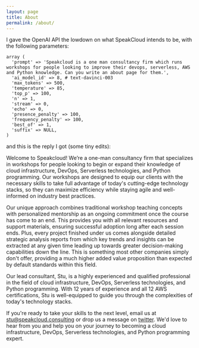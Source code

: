 ```yaml
---
layout: page
title: About
permalink: /about/
---
```


I gave the OpenAI API the lowdown on what SpeakCloud intends to be, with the following parameters:

```
array (
  'prompt' => 'Speakcloud is a one man consultancy firm which runs workshops for people looking to improve their devops, serverless, AWS and Python knowledge. Can you write an about page for them.',
  'ai_model_id' => 8, # text-davinci-003
  'max_tokens' => 500,
  'temperature' => 85,
  'top_p' => 100,
  'n' => 1,
  'stream' => 0,
  'echo' => 0,
  'presence_penalty' => 100,
  'frequency_penalty' => 100,
  'best_of' => 1,
  'suffix' => NULL,
)  
```

and this is the reply I got (some tiny edits):

Welcome to Speakcloud! We’re a one-man consultancy firm that specializes in workshops for people looking to begin or expand their knowledge of cloud infrastructure, DevOps, Serverless technologies, and Python programming. Our workshops are designed to equip our clients with the necessary skills to take full advantage of today's cutting-edge technology stacks, so they can maximize efficiency while staying agile and well-informed on industry best practices.

Our unique approach combines traditional workshop teaching concepts with personalized mentorship as an ongoing commitment once the course has come to an end. This provides you with all relevant resources and support materials, ensuring successful adoption long after each session ends. Plus, every project finished under us comes alongside detailed strategic analysis reports from which key trends and insights can be extracted at any given time leading up towards greater decision-making capabilities down the line. This is something most other companies simply don't offer, providing a much higher added value proposition than expected by default standards within this field.

Our lead consultant, Stu, is a highly experienced and qualified professional in the field of cloud infrastructure, DevOps, Serverless technologies, and Python programming. With 12 years of experience and all 12 AWS certifications, Stu is well-equipped to guide you through the complexities of today's technology stacks.

If you're ready to take your skills to the next level, email us at [stu@speakcloud.consulting](mailto:stu@speakcloud.consulting) or drop us a message on [twitter](https://twitter.com/speakclouder). We'd love to hear from you and help you on your journey to becoming a cloud infrastructure, DevOps, Serverless technologies, and Python programming expert.
